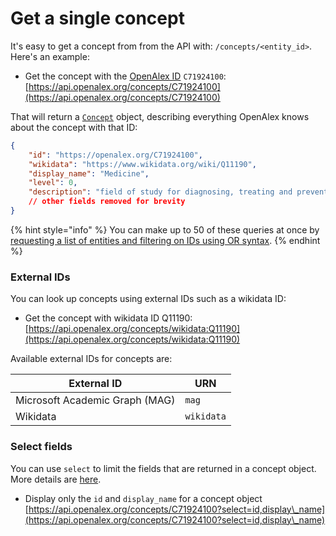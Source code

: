 # Get a single concept

It's easy to get a concept from from the API with: `/concepts/<entity_id>`. Here's an example:

* Get the concept with the [OpenAlex ID](./#the-openalex-id) `C71924100`:\
  [https://api.openalex.org/concepts/C71924100](https://api.openalex.org/concepts/C71924100)

That will return a [`Concept`](broken-reference) object, describing everything OpenAlex knows about the concept with that ID:

```json
{
    "id": "https://openalex.org/C71924100",
    "wikidata": "https://www.wikidata.org/wiki/Q11190",
    "display_name": "Medicine",
    "level": 0,
    "description": "field of study for diagnosing, treating and preventing disease",
    // other fields removed for brevity
}
```

{% hint style="info" %}
You can make up to 50 of these queries at once by [requesting a list of entities and filtering on IDs using OR syntax](broken-reference).
{% endhint %}

### External IDs

You can look up concepts using external IDs such as a wikidata ID:

* Get the concept with wikidata ID Q11190:\
  [https://api.openalex.org/concepts/wikidata:Q11190](https://api.openalex.org/concepts/wikidata:Q11190)

Available external IDs for concepts are:

| External ID                    | URN        |
| ------------------------------ | ---------- |
| Microsoft Academic Graph (MAG) | `mag`      |
| Wikidata                       | `wikidata` |

### Select fields

You can use `select` to limit the fields that are returned in a concept object. More details are [here](../get-lists-of-entities/select-fields.md).

* Display only the `id` and `display_name` for a concept object\
  [https://api.openalex.org/concepts/C71924100?select=id,display\_name](https://api.openalex.org/concepts/C71924100?select=id,display\_name)
